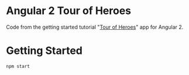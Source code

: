 # Angular 2 Tour of Heroes

Code from the getting started tutorial "[Tour of Heroes](https://angular.io/docs/ts/latest/tutorial/toh-pt1.html)" app for Angular 2.

# Getting Started

`npm start`
